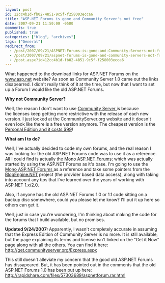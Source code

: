 ```yaml
---
layout: post
id: 12cc4b1d-fb02-4851-9c5f-f258003ecca6
title: "ASP.NET Forums is gone and Community Server's not free"
date: 2007-09-21 11:50:00 -0500
comments: true
published: true
categories: ["blog", "archives"]
tags: ["General"]
redirect_from: 
  - /post/2007/09/21/ASPNET-Forums-is-gone-and-Community-Servers-not-free
  - /post/2007/09/21/aspnet-forums-is-gone-and-community-servers-not-free
  - /post.aspx?id=12cc4b1d-fb02-4851-9c5f-f258003ecca6
---
```

<!-- more -->
<P>What happened to the download links for ASP.NET Forums on the <A href="http://www.asp.net/">www.asp.net</A> website? As soon as Community Server 1.0 came out the links disapearred. I didn't really think of it at the time, but now that I want to set up a Forum I would like the old ASP.NET Forums.</P>
<P><STRONG>Why not Community Server?</STRONG></P>
<P>Well, the reason I don't want to use <A href="http://communityserver.org/">Community Server&nbsp;</A>is because the&nbsp;licenses keep getting more restrictive with the release of each new version. I just looked at the CommunityServer.org website and it doesn't even look like there is&nbsp;a free version anymore. The cheapest version is the <A href="http://get.communityserver.org/">Personal Edition and it costs $99</A>!</P>
<P><STRONG>What am I to do?</STRONG></P>
<P>Well, I've actually decided to code my own forums, and the real reason I was looking for the old ASP.NET Forums code was to use it as a reference. All I could find is actually the <A href="http://www.gotmono.net/Default.aspx?pageindex=5&amp;pageid=27">Mono ASP.NET Forums</A>; which was actually started by using the ASP.NET Forums as it's base. I'm going to use the <A href="http://www.gotmono.net/Default.aspx?pageindex=5&amp;pageid=27">Mono ASP.NET Forums </A>as a reference and take&nbsp;some pointers from the <A href="http://www.dotnetblogengine.net/">BlogEngine.NET</A> project (the provider based data access), along with taking into account any tips that I've learned over the years of working with ASP.NET 1.x/2.0.</P>
<P>Also, if anyone has the old ASP.NET Forums 1.0 or 1.1 code sitting on a backup disc somewhere, could you please let me know? I'll put it up&nbsp;here so others can get it.</P>
<P>Well, just in case you're wondering, I'm thinking about making the code for the forums that I build&nbsp;available, but no promises.</P>
<P><STRONG>Updated 9/24/2007:&nbsp;</STRONG>Apparently, I wasn't completely accurate in assuming that the Express Edition of Community Server is no more. It is still available, but the page explaining its terms and license isn't linked on the "Get it Now" page along with all the others. You can find it here: <A href="http://get.communityserver.org/Express.aspx">http://get.communityserver.org/Express.aspx</A></P>
<P>This still doesn't alleviate my concern&nbsp;that the good old ASP.NET Forums has dissapeared. But, it has been pointed out in the comments that the old ASP.NET Forums 1.0 has been put up here: <A href="http://rapidshare.com/files/57303689/aspnetforum.rar.html">http://rapidshare.com/files/57303689/aspnetforum.rar.html</A></P>
